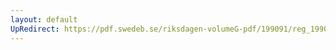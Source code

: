 ```yaml
---
layout: default
UpRedirect: https://pdf.swedeb.se/riksdagen-volumeG-pdf/199091/reg_199091/reg_199091_0963.pdf
---
```

